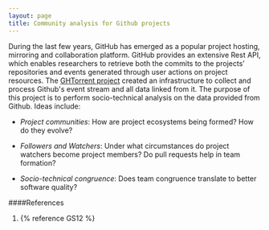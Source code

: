 ```yaml
---
layout: page
title: Community analysis for Github projects
---
```


During the last few years, GitHub has emerged as a popular project hosting, mirroring and collaboration platform. GitHub provides an extensive Rest API, which enables researchers to retrieve both the commits to the projects’ repositories and events generated through user actions on project resources. The [GHTorrent project](https://github.com/gousiosg/github-mirror) created an infrastructure to collect and process Github's event stream and all data linked from it. The purpose of this project is to perform socio-technical analysis on the data provided from Github. Ideas include:

* *Project communities*: How are project ecosystems being formed? How do they evolve?

* *Followers and Watchers*: Under what circumstances do project watchers become project members? Do pull requests help in team formation?

* *Socio-technical congruence*: Does team congruence translate to better software quality?


####References

1. {% reference GS12 %}

